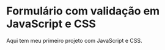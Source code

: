 # Formulário com  validação  em JavaScript e CSS

Aqui tem meu primeiro projeto com JavaScript e CSS. 

